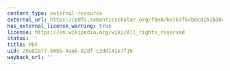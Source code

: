 ```yaml
---
content_type: external-resource
external_url: https://pdfs.semanticscholar.org/f8e8/be763f6cb0cd1b1b10a24a2c935f613f9057.pdf
has_external_license_warning: true
license: https://en.wikipedia.org/wiki/All_rights_reserved
status: ''
title: PDF
uid: 20e82a77-b0b5-4aa6-82df-c3dd141e7f16
wayback_url: ''
---
```

